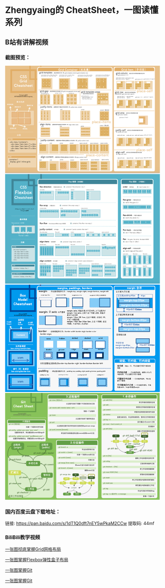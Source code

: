 # Zhengyaing的 CheatSheet，一图读懂系列

## B站有讲解视频

### 截图预览：

![](grid.png)
![](flexbox.png)
![](boxmodel.png)
![](git.png)

### 国内百度云盘下载地址：

链接: https://pan.baidu.com/s/1dT1Q0dft7nEY5wPkaM2CCw 提取码: 44mf 

### BiliBili教学视频

[一张图彻底掌握Grid网格布局](https://www.bilibili.com/video/BV1jA411h7sy/)

[一张图掌握Flexbox弹性盒子布局](https://www.bilibili.com/video/BV1K64y1u7eb/)

[一张图掌握Git](https://www.bilibili.com/video/BV1ni4y1t7jK/)

[一张图掌握Git](https://www.bilibili.com/video/BV1AZ4y1x7Do/)
